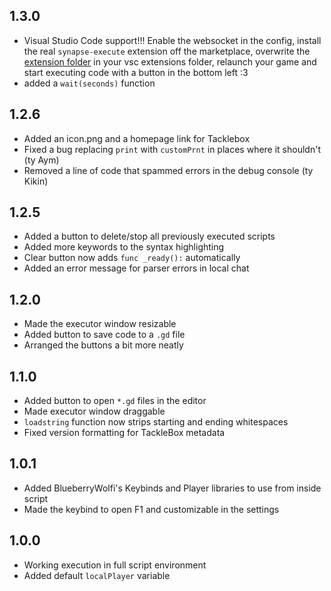 ## 1.3.0

* Visual Studio Code support!!! Enable the websocket in the config, install the real `synapse-execute` extension off the marketplace, overwrite the [extension folder](https://github.com/d29l/TeamFishnet/blob/main/Finapse%20X/vsc%20extension.zip) in your vsc extensions folder, relaunch your game and start executing code with a button in the bottom left :3
* added a `wait(seconds)` function

## 1.2.6

* Added an icon.png and a homepage link for Tacklebox
* Fixed a bug replacing `print` with `customPrnt` in places where it shouldn't (ty Aym)
* Removed a line of code that spammed errors in the debug console (ty Kikin)

## 1.2.5

* Added a button to delete/stop all previously executed scripts
* Added more keywords to the syntax highlighting
* Clear button now adds `func _ready():` automatically
* Added an error message for parser errors in local chat

## 1.2.0

* Made the executor window resizable
* Added button to save code to a `.gd` file
* Arranged the buttons a bit more neatly

## 1.1.0

* Added button to open `*.gd` files in the editor
* Made executor window draggable
* `loadstring` function now strips starting and ending whitespaces
* Fixed version formatting for TackleBox metadata

## 1.0.1

* Added BlueberryWolfi's Keybinds and Player libraries to use from inside script
* Made the keybind to open F1 and customizable in the settings

## 1.0.0

* Working execution in full script environment
* Added default `localPlayer` variable
